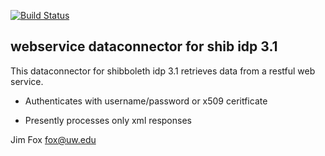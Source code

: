 [![Build Status](https://travis-ci.org/kevinfoote/uw-idp-rws-connector.svg?branch=master)](https://travis-ci.org/kevinfoote/uw-idp-rws-connector)

## webservice dataconnector for shib idp 3.1

This dataconnector for shibboleth idp 3.1 retrieves data from a restful web service.

* Authenticates with username/password or x509 ceritficate

* Presently processes only xml responses

Jim Fox
fox@uw.edu


